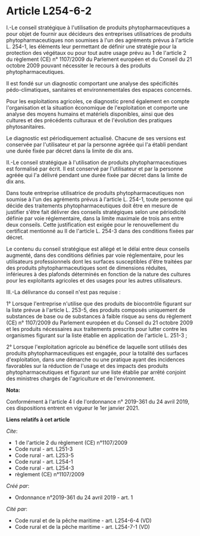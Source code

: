 # Article L254-6-2

I.-Le conseil stratégique à l'utilisation de produits phytopharmaceutiques a pour objet de fournir aux décideurs des
entreprises utilisatrices de produits phytopharmaceutiques non soumises à l'un des agréments prévus à l'article L. 254-1, les
éléments leur permettant de définir une stratégie pour la protection des végétaux ou pour tout autre usage prévu au 1 de
l'article 2 du règlement (CE) n° 1107/2009 du Parlement européen et du Conseil du 21 octobre 2009 pouvant nécessiter le
recours à des produits phytopharmaceutiques. 

Il est fondé sur un diagnostic comportant une analyse des spécificités pédo-climatiques, sanitaires et environnementales des
espaces concernés. 

Pour les exploitations agricoles, ce diagnostic prend également en compte l'organisation et la situation économique de
l'exploitation et comporte une analyse des moyens humains et matériels disponibles, ainsi que des cultures et des précédents
culturaux et de l'évolution des pratiques phytosanitaires. 

Le diagnostic est périodiquement actualisé. Chacune de ses versions est conservée par l'utilisateur et par la personne agréée
qui l'a établi pendant une durée fixée par décret dans la limite de dix ans. 

II.-Le conseil stratégique à l'utilisation de produits phytopharmaceutiques est formalisé par écrit. Il est conservé par
l'utilisateur et par la personne agréée qui l'a délivré pendant une durée fixée par décret dans la limite de dix ans. 

Dans toute entreprise utilisatrice de produits phytopharmaceutiques non soumise à l'un des agréments prévus à l'article L.
254-1, toute personne qui décide des traitements phytopharmaceutiques doit être en mesure de justifier s'être fait délivrer
des conseils stratégiques selon une périodicité définie par voie réglementaire, dans la limite maximale de trois ans entre
deux conseils. Cette justification est exigée pour le renouvellement du certificat mentionné au II de l'article L. 254-3 dans
des conditions fixées par décret. 

Le contenu du conseil stratégique est allégé et le délai entre deux conseils augmenté, dans des conditions définies par voie
réglementaire, pour les utilisateurs professionnels dont les surfaces susceptibles d'être traitées par des produits
phytopharmaceutiques sont de dimensions réduites, inférieures à des plafonds déterminés en fonction de la nature des cultures
pour les exploitants agricoles et des usages pour les autres utilisateurs. 

III.-La délivrance du conseil n'est pas requise : 

1° Lorsque l'entreprise n'utilise que des produits de biocontrôle figurant sur la liste prévue à l'article L. 253-5, des
produits composés uniquement de substances de base ou de substances à faible risque au sens du règlement (CE) n° 1107/2009 du
Parlement européen et du Conseil du 21 octobre 2009 et les produits nécessaires aux traitements prescrits pour lutter contre
les organismes figurant sur la liste établie en application de l'article L. 251-3 ; 

2° Lorsque l'exploitation agricole au bénéfice de laquelle sont utilisés des produits phytopharmaceutiques est engagée, pour
la totalité des surfaces d'exploitation, dans une démarche ou une pratique ayant des incidences favorables sur la réduction
de l'usage et des impacts des produits phytopharmaceutiques et figurant sur une liste établie par arrêté conjoint des
ministres chargés de l'agriculture et de l'environnement.

**Nota:**

Conformément à l'article 4 I de l'ordonnance n° 2019-361 du 24 avril 2019, ces dispositions entrent en vigueur le 1er janvier
2021.

**Liens relatifs à cet article**

_Cite_:

  - 1 de l'article 2 du règlement (CE) n°1107/2009
  - Code rural - art. L251-3
  - Code rural - art. L253-5
  - Code rural - art. L254-1
  - Code rural - art. L254-3
  - règlement (CE) n°1107/2009

_Créé par_:

  - Ordonnance n°2019-361 du 24 avril 2019 - art. 1

_Cité par_:

  - Code rural et de la pêche maritime - art. L254-6-4 (VD)
  - Code rural et de la pêche maritime - art. L254-7-1 (VD)
